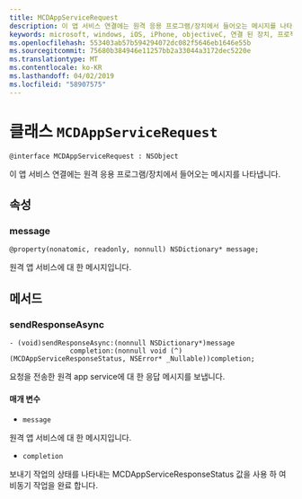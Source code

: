 ```yaml
---
title: MCDAppServiceRequest
description: 이 앱 서비스 연결에는 원격 응용 프로그램/장치에서 들어오는 메시지를 나타냅니다.
keywords: microsoft, windows, iOS, iPhone, objectiveC, 연결 된 장치, 프로젝트 로마
ms.openlocfilehash: 553403ab57b594294072dc082f5646eb1646e55b
ms.sourcegitcommit: 75680b384946e11257bb2a33044a3172dec5220e
ms.translationtype: MT
ms.contentlocale: ko-KR
ms.lasthandoff: 04/02/2019
ms.locfileid: "58907575"
---
```

# <a name="class-mcdappservicerequest"></a>클래스 `MCDAppServiceRequest`

```
@interface MCDAppServiceRequest : NSObject
```
이 앱 서비스 연결에는 원격 응용 프로그램/장치에서 들어오는 메시지를 나타냅니다.

## <a name="properties"></a>속성

### <a name="message"></a>message 
`@property(nonatomic, readonly, nonnull) NSDictionary* message;`

원격 앱 서비스에 대 한 메시지입니다.

## <a name="methods"></a>메서드

### <a name="sendresponseasync"></a>sendResponseAsync 
```
- (void)sendResponseAsync:(nonnull NSDictionary*)message
               completion:(nonnull void (^)(MCDAppServiceResponseStatus, NSError* _Nullable))completion;
```

요청을 전송한 원격 app service에 대 한 응답 메시지를 보냅니다.

#### <a name="parameters"></a>매개 변수
* `message` 

원격 앱 서비스에 대 한 메시지입니다.

* `completion`     

보내기 작업의 상태를 나타내는 MCDAppServiceResponseStatus 값을 사용 하 여 비동기 작업을 완료 합니다.